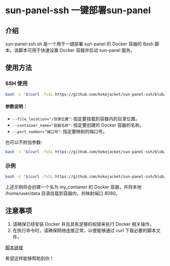 # sun-panel-ssh 一键部署sun-panel

## 介绍
sun-panel-ssh.sh 是一个用于一键部署 sun-panel 的 Docker 容器的 Bash 脚本。该脚本可用于快速设置 Docker 容器并启动 sun-panel 服务。

## 使用方法
### SSH 使用
```bash
bash -c "$(curl -fsSL https://github.com/kokojacket/sun-panel-ssh/blob/main/sun-panel-ssh.sh)" -- --file_location="/目录位置" --container_name="容器名称" --port_number="端口号"
```
#### 参数说明：
- `--file_location="/目录位置"`: 指定要挂载到容器内的目录位置。
- `--container_name="容器名称"`: 指定要创建的 Docker 容器的名称。
- `--port_number="端口号"`: 指定要映射的端口号。

也可以不附加参数:
```bash
bash -c "$(curl -fsSL https://github.com/kokojacket/sun-panel-ssh/blob/main/sun-panel-ssh.sh)"
```

### 示例
```bash
bash -c "$(curl -fsSL https://github.com/kokojacket/sun-panel-ssh/blob/main/sunpanel.sh)" -- --file_location="/home/user/data" --container_name="my_container" --port_number="8080"
```
上述示例将会创建一个名为 my_container 的 Docker 容器，并将本地 /home/user/data 目录挂载到容器内，并映射端口 8080。

## 注意事项
1. 请确保已经安装 Docker 并且具有足够的权限来执行 Docker 相关操作。
2. 在执行命令时，请确保网络连接正常，以便能够通过 curl 下载必要的脚本文件。

[脚本链接](https://github.com/kokojacket/sun-panel-ssh/blob/main/sunpanel.sh)

希望这样能够帮助到你！
